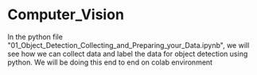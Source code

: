 # Computer_Vision
In the python file "01_Object_Detection_Collecting_and_Preparing_your_Data.ipynb", we will see how we can collect data and label the data for object detection using python. We will be doing this end to end on colab environment
